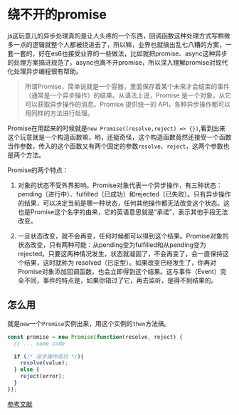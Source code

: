 # 绕不开的promise

js这玩意儿的异步处理真的是让人头疼的一个东西，回调函数这种处理方式写稍微多一点的逻辑就整个人都被绕进去了，所以嘛，业界也就搞出乱七八糟的方案，一套一套的，好在es6也接受业界的一些做法，比如就把promise、async这种异步的处理方案搞进规范了。async也离不开promise，所以深入理解promise对现代化处理异步编程很有帮助。

> 所谓Promise，简单说就是一个容器，里面保存着某个未来才会结束的事件（通常是一个异步操作）的结果。从语法上说，Promise 是一个对象，从它可以获取异步操作的消息。Promise 提供统一的 API，各种异步操作都可以用同样的方法进行处理。

Promise在用起来的时候就是`new Promise((resolve,reject) => {})`,看到出来这个玩意就是一个构造函数嘛，哟，还挺奇怪，这个构造函数竟然还接受一个函数当作参数，传入的这个函数又有两个固定的参数`resolve`、`reject`，这两个参数也是两个方法。

Promise的两个特点：

1. 对象的状态不受外界影响。Promise对象代表一个异步操作，有三种状态：pending（进行中）、fulfilled（已成功）和rejected（已失败）。只有异步操作的结果，可以决定当前是哪一种状态，任何其他操作都无法改变这个状态。这也是Promise这个名字的由来，它的英语意思就是“承诺”，表示其他手段无法改变。

2. 一旦状态改变，就不会再变，任何时候都可以得到这个结果。Promise对象的状态改变，只有两种可能：从pending变为fulfilled和从pending变为rejected。只要这两种情况发生，状态就凝固了，不会再变了，会一直保持这个结果，这时就称为 resolved（已定型）。如果改变已经发生了，你再对Promise对象添加回调函数，也会立即得到这个结果。这与事件（Event）完全不同，事件的特点是，如果你错过了它，再去监听，是得不到结果的。

## 怎么用

就是`new`一个`Promise`实例出来，用这个实例的`then`方法搞。

```js
const promise = new Promise(function(resolve, reject) {
  // ... some code

  if (/* 异步操作成功 */){
    resolve(value);
  } else {
    reject(error);
  }
});
```

[参考文献](https://juejin.im/post/5ab20c58f265da23a228fe0f?utm_source=gold_browser_extension)